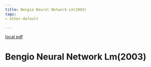 ```yaml
---
title: Bengio Neural Network Lm(2003)
tags:
- other-default

---
```


[local pdf](../../../pdfs/2003-bengio-neural-network-LM.pdf)

# Bengio Neural Network Lm(2003)
